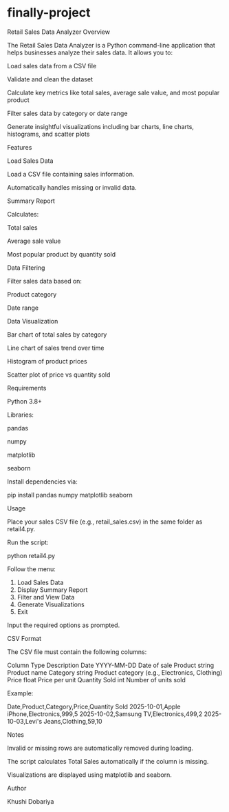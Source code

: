 # finally-project
Retail Sales Data Analyzer
Overview

The Retail Sales Data Analyzer is a Python command-line application that helps businesses analyze their sales data. It allows you to:

Load sales data from a CSV file

Validate and clean the dataset

Calculate key metrics like total sales, average sale value, and most popular product

Filter sales data by category or date range

Generate insightful visualizations including bar charts, line charts, histograms, and scatter plots

Features

Load Sales Data

Load a CSV file containing sales information.

Automatically handles missing or invalid data.

Summary Report

Calculates:

Total sales

Average sale value

Most popular product by quantity sold

Data Filtering

Filter sales data based on:

Product category

Date range

Data Visualization

Bar chart of total sales by category

Line chart of sales trend over time

Histogram of product prices

Scatter plot of price vs quantity sold

Requirements

Python 3.8+

Libraries:

pandas

numpy

matplotlib

seaborn

Install dependencies via:

pip install pandas numpy matplotlib seaborn

Usage

Place your sales CSV file (e.g., retail_sales.csv) in the same folder as retail4.py.

Run the script:

python retail4.py


Follow the menu:

1. Load Sales Data
2. Display Summary Report
3. Filter and View Data
4. Generate Visualizations
5. Exit


Input the required options as prompted.

CSV Format

The CSV file must contain the following columns:

Column	Type	Description
Date	YYYY-MM-DD	Date of sale
Product	string	Product name
Category	string	Product category (e.g., Electronics, Clothing)
Price	float	Price per unit
Quantity Sold	int	Number of units sold

Example:

Date,Product,Category,Price,Quantity Sold
2025-10-01,Apple iPhone,Electronics,999,5
2025-10-02,Samsung TV,Electronics,499,2
2025-10-03,Levi's Jeans,Clothing,59,10

Notes

Invalid or missing rows are automatically removed during loading.

The script calculates Total Sales automatically if the column is missing.

Visualizations are displayed using matplotlib and seaborn.

Author

Khushi Dobariya
